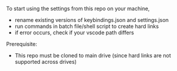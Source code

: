 To start using the settings from this repo on your machine,
- rename existing versions of keybindings.json and settings.json
- run commands in batch file/shell script to create hard links
- if error occurs, check if your vscode path differs

Prerequisite:
- This repo must be cloned to main drive (since hard links are not supported across drives)